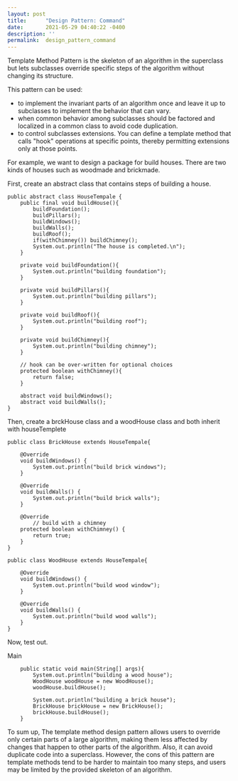 ```yaml
---
layout: post
title:      "Design Pattern: Command"
date:       2021-05-29 04:40:22 -0400
description: ''
permalink:  design_pattern_command
---
```


Template Method Pattern is the skeleton of an algorithm in the superclass but lets subclasses override specific steps of the algorithm without changing its structure.

This pattern can be used:

* to implement the invariant parts of an algorithm once and leave it up to subclasses to implement the behavior that can vary.
* when common behavior among subclasses should be factored and localized in a common class to avoid code duplication.
* to control subclasses extensions. You can define a template method that calls "hook" operations at specific points, thereby permitting extensions only at those points.

For example, we want to design a package for build houses.  There are two kinds of houses such as woodmade and brickmade.

First, create an abstract class that contains steps of building a house.

```
public abstract class HouseTempale {
    public final void buildHouse(){
        buildFoundation();
        buildPillars();
        buildWindows();
        buildWalls();
        buildRoof();
        if(withChimney()) buildChimney();
        System.out.println("The house is completed.\n");
    }

    private void buildFoundation(){
        System.out.println("building foundation");
    }

    private void buildPillars(){
        System.out.println("building pillars");
    }

    private void buildRoof(){
        System.out.println("building roof");
    }

    private void buildChimney(){
        System.out.println("building chimney");
    }

    // hook can be over-written for optional choices
    protected boolean withChimney(){
        return false;
    }

    abstract void buildWindows();
    abstract void buildWalls();
}
```

Then, create a brckHouse class and a woodHouse class and both inherit with houseTemplete

```
public class BrickHouse extends HouseTempale{

    @Override
    void buildWindows() {
        System.out.println("build brick windows");
    }

    @Override
    void buildWalls() {
        System.out.println("build brick walls");
    }

    @Override
		// build with a chimney
    protected boolean withChimney() {
        return true;
    }
}
```


```
public class WoodHouse extends HouseTempale{

    @Override
    void buildWindows() {
        System.out.println("build wood window");
    }

    @Override
    void buildWalls() {
        System.out.println("build wood walls");
    }
}
```

Now, test out.

Main
```
    public static void main(String[] args){
        System.out.println("building a wood house");
        WoodHouse woodHouse = new WoodHouse();
        woodHouse.buildHouse();

        System.out.println("building a brick house");
        BrickHouse brickHouse = new BrickHouse();
        brickHouse.buildHouse();
    }
```

To sum up, The template method design pattern allows users to override only certain parts of a large algorithm, making them less affected by changes that happen to other parts of the algorithm. Also, it can avoid duplicate code into a superclass. However, the cons of this pattern are template methods tend to be harder to maintain too many steps, and users may be limited by the provided skeleton of an algorithm.
